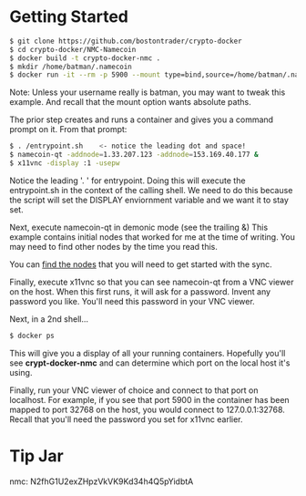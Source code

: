 # Getting Started
```sh
$ git clone https://github.com/bostontrader/crypto-docker
$ cd crypto-docker/NMC-Namecoin
$ docker build -t crypto-docker-nmc . 
$ mkdir /home/batman/.namecoin
$ docker run -it --rm -p 5900 --mount type=bind,source=/home/batman/.namecoin,destination=/root/.namecoin crypto-docker-nmc
```
Note: Unless your username really is batman, you may want to tweak this example.  And recall that the mount option wants absolute paths.


The prior step creates and runs a container and gives you a command prompt on it.  From that prompt:

```sh
$ . /entrypoint.sh    <- notice the leading dot and space!
$ namecoin-qt -addnode=1.33.207.123 -addnode=153.169.40.177 &
$ x11vnc -display :1 -usepw
```
Notice the leading '. ' for entrypoint.  Doing this will execute the entrypoint.sh in the context of the calling shell.  We need to do this because the script will set the DISPLAY enviornment variable and we want it to stay set.

Next, execute namecoin-qt in demonic mode (see the trailing &)  This example contains initial nodes that worked for me at the time of writing. You may need to find other nodes by the time you read this.

You can [find the nodes](https://bitinfocharts.com/namecoin/nodes/) that you will need to get started with the sync.


Finally, execute x11vnc so that you can see namecoin-qt from a VNC viewer on the host.  When this first runs, it will ask for a password.  Invent any password you like.  You'll need this password in your VNC viewer.


Next, in a 2nd shell...
```sh
$ docker ps
```
This will give you a display of all your running containers.  Hopefully you'll see **crypt-docker-nmc** and can determine which port on the local host it's using.

Finally, run your VNC viewer of choice and connect to that port on localhost.  For example, if you see that port 5900 in the container has been mapped to port 32768 on the host, you would connect to 127.0.0.1:32768.  Recall that you'll need the password you set for x11vnc earlier.

# Tip Jar

nmc: N2fhG1U2exZHpzVkVK9Kd34h4Q5pYidbtA
